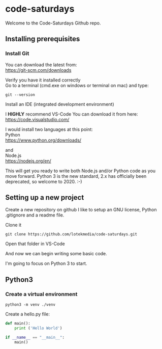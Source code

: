 # code-saturdays

Welcome to the Code-Saturdays Github repo.

## Installing prerequisites

### Install Git

You can download the latest from:  
https://git-scm.com/downloads

Verify you have it installed correctly   
Go to a terminal (cmd.exe on windows or terminal on mac)
and type:
```
git --version
```

Install an IDE (integrated development environment)

I **HIGHLY** recommend VS-Code
You can download it from here:  
https://code.visualstudio.com/

I would install two languages at this point:  
Python   
https://www.python.org/downloads/

and  
Node.js  
https://nodejs.org/en/

This will get you ready to write both Node.js and/or Python code as you move forward.  Python 3 is the new standard, 2.x has officially been deprecated, so welcome to 2020. :-)

## Setting up a new project

Create a new repository on github
I like to setup an GNU license, Python .gitignore and a readme file.

Clone it
```
git clone https://github.com/lotekmedia/code-saturdays.git
```

Open that folder in VS-Code

And now we can begin writing some basic code.

I'm going to focus on Python 3 to start.  

## Python3

### Create a virtual environment

```
python3 -m venv ./venv
```

Create a hello.py file:
```python
def main():
	print ('Hello World')

if __name__ == "__main__":
	main()
```
